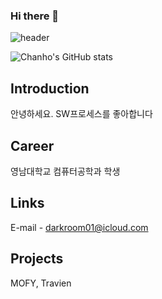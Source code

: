 ### Hi there 👋


![header](https://capsule-render.vercel.app/api?type=wave&color=timeauto&height=300&section=header&text=welcome&fontSize=90)

![Chanho's GitHub stats](https://github-readme-stats.vercel.app/api?username=Darkroom01&show_icons=true&theme=radical)

## Introduction
안녕하세요.
SW프로세스를 좋아합니다

## Career
영남대학교 컴퓨터공학과 학생

## Links
E-mail - darkroom01@icloud.com

## Projects
MOFY, Travien

<!--
**Darkroom01/Darkroom01** is a ✨ _special_ ✨ repository because its `README.md` (this file) appears on your GitHub profile.

Here are some ideas to get you started:

- 🔭 I’m currently working on ...
- 🌱 I’m currently learning ...
- 👯 I’m looking to collaborate on ...
- 🤔 I’m looking for help with ...
- 💬 Ask me about ...
- 📫 How to reach me: ...
- 😄 Pronouns: ...
- ⚡ Fun fact: ...
-->
